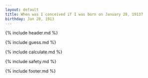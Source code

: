 ```yaml
---
layout: default
title: When was I conceived if I was born on January 28, 1913?
birthday: Jan 28, 1913
---
```


{% include header.md %}

{% include guess.md %}

{% include calculate.md %}

{% include safety.md %}

{% include footer.md %}



